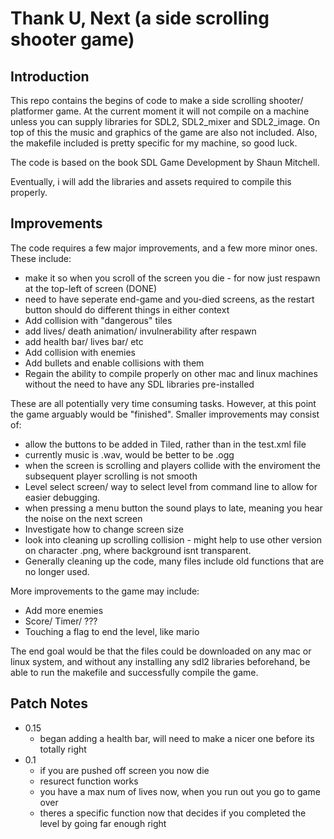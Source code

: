 # Thank U, Next (a side scrolling shooter game)

## Introduction
This repo contains the begins of code to make a side scrolling shooter/ platformer game. At the current moment it will not compile on a machine unless you can supply libraries for SDL2, SDL2_mixer and SDL2_image. On top of this the music and graphics of the game are also not included. Also, the makefile included is pretty specific for my machine, so good luck.

The code is based on the book SDL Game Development by Shaun Mitchell.

Eventually, i will add the libraries and assets required to compile this properly.

## Improvements 
The code requires a few major improvements, and a few more minor ones. These include:
* make it so when you scroll of the screen you die - for now just respawn at the top-left of screen (DONE)
* need to have seperate end-game and you-died screens, as the restart button should do different things in either context
* Add collision with "dangerous" tiles
* add lives/ death animation/ invulnerability after respawn
* add health bar/ lives bar/ etc
* Add collision with enemies
* Add bullets and enable collisions with them
* Regain the ability to compile properly on other mac and linux machines without the need to have any SDL libraries pre-installed

These are all potentially very time consuming tasks. However, at this point the game arguably would be "finished". Smaller improvements may consist of:
* allow the buttons to be added in Tiled, rather than in the test.xml file
* currently music is .wav, would be better to be .ogg
* when the screen is scrolling and players collide with the enviroment the subsequent player scrolling is not smooth
* Level select screen/ way to select level from command line to allow for easier debugging.
* when pressing a menu button the sound plays to late, meaning you hear the noise on the next screen
* Investigate how to change screen size
* look into cleaning up scrolling collision - might help to use other version on character .png, where background isnt transparent.
* Generally cleaning up the code, many files include old functions that are no longer used.

More improvements to the game may include:
* Add more enemies
* Score/ Timer/ ???
* Touching a flag to end the level, like mario


The end goal would be that the files could be downloaded on any mac or linux system, and without any installing any sdl2 libraries beforehand, be able to run the makefile and successfully compile the game.


## Patch Notes
* 0.15
    * began adding a health bar, will need to make a nicer one before its totally right
* 0.1
    * if you are pushed off screen you now die
    * resurect function works
    * you have a max num of lives now, when you run out you go to game over
    * theres a specific function now that decides if you completed the level by going far enough right
